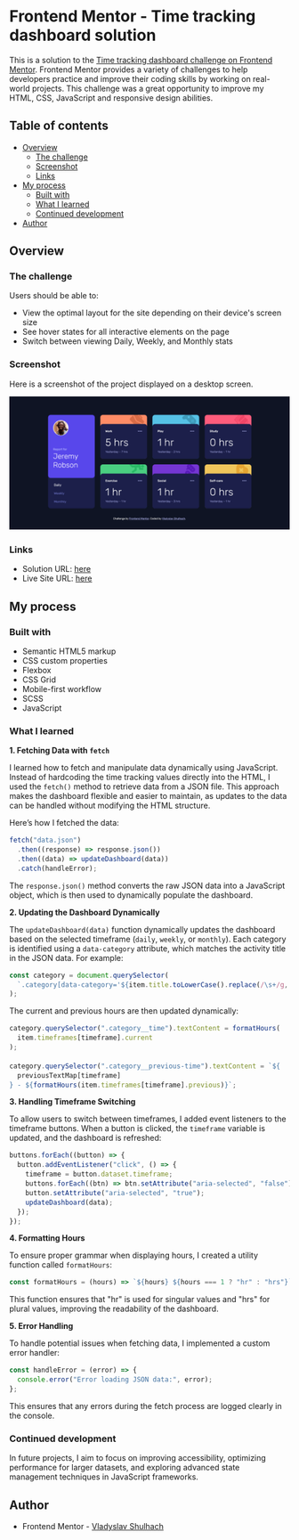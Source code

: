 # Frontend Mentor - Time tracking dashboard solution

This is a solution to the [Time tracking dashboard challenge on Frontend Mentor](https://www.frontendmentor.io/challenges/time-tracking-dashboard-UIQ7167Jw). Frontend Mentor provides a variety of challenges to help developers practice and improve their coding skills by working on real-world projects. This challenge was a great opportunity to improve my HTML, CSS, JavaScript and responsive design abilities.

## Table of contents

- [Overview](#overview)
  - [The challenge](#the-challenge)
  - [Screenshot](#screenshot)
  - [Links](#links)
- [My process](#my-process)
  - [Built with](#built-with)
  - [What I learned](#what-i-learned)
  - [Continued development](#continued-development)
- [Author](#author)

## Overview

### The challenge

Users should be able to:

- View the optimal layout for the site depending on their device's screen size
- See hover states for all interactive elements on the page
- Switch between viewing Daily, Weekly, and Monthly stats

### Screenshot

Here is a screenshot of the project displayed on a desktop screen.

![](./preview.png)

### Links

- Solution URL: [here](https://your-solution-url.com)
- Live Site URL: [here](https://time-tracking-dashboard-main-five-nu.vercel.app/)

## My process

### Built with

- Semantic HTML5 markup
- CSS custom properties
- Flexbox
- CSS Grid
- Mobile-first workflow
- SCSS
- JavaScript

### What I learned

**1. Fetching Data with `fetch`**

I learned how to fetch and manipulate data dynamically using JavaScript. Instead of hardcoding the time tracking values directly into the HTML, I used the `fetch()` method to retrieve data from a JSON file. This approach makes the dashboard flexible and easier to maintain, as updates to the data can be handled without modifying the HTML structure.

Here’s how I fetched the data:

```js
fetch("data.json")
  .then((response) => response.json())
  .then((data) => updateDashboard(data))
  .catch(handleError);
```

The `response.json()` method converts the raw JSON data into a JavaScript object, which is then used to dynamically populate the dashboard.

**2. Updating the Dashboard Dynamically**

The `updateDashboard(data)` function dynamically updates the dashboard based on the selected timeframe (`daily`, `weekly`, or `monthly`). Each category is identified using a `data-category` attribute, which matches the activity title in the JSON data. For example:

```js
const category = document.querySelector(
  `.category[data-category='${item.title.toLowerCase().replace(/\s+/g, "-")}']`
);
```

The current and previous hours are then updated dynamically:

```js
category.querySelector(".category__time").textContent = formatHours(
  item.timeframes[timeframe].current
);

category.querySelector(".category__previous-time").textContent = `${
  previousTextMap[timeframe]
} - ${formatHours(item.timeframes[timeframe].previous)}`;
```

**3. Handling Timeframe Switching**

To allow users to switch between timeframes, I added event listeners to the timeframe buttons. When a button is clicked, the `timeframe` variable is updated, and the dashboard is refreshed:

```js
buttons.forEach((button) => {
  button.addEventListener("click", () => {
    timeframe = button.dataset.timeframe;
    buttons.forEach((btn) => btn.setAttribute("aria-selected", "false"));
    button.setAttribute("aria-selected", "true");
    updateDashboard(data);
  });
});
```

**4. Formatting Hours**

To ensure proper grammar when displaying hours, I created a utility function called `formatHours`:

```js
const formatHours = (hours) => `${hours} ${hours === 1 ? "hr" : "hrs"}`;
```

This function ensures that "hr" is used for singular values and "hrs" for plural values, improving the readability of the dashboard.

**5. Error Handling**

To handle potential issues when fetching data, I implemented a custom error handler:

```js
const handleError = (error) => {
  console.error("Error loading JSON data:", error);
};
```

This ensures that any errors during the fetch process are logged clearly in the console.

### Continued development

In future projects, I aim to focus on improving accessibility, optimizing performance for larger datasets, and exploring advanced state management techniques in JavaScript frameworks.

## Author

- Frontend Mentor - [Vladyslav Shulhach](https://www.frontendmentor.io/profile/vladyslav-shulhach)
